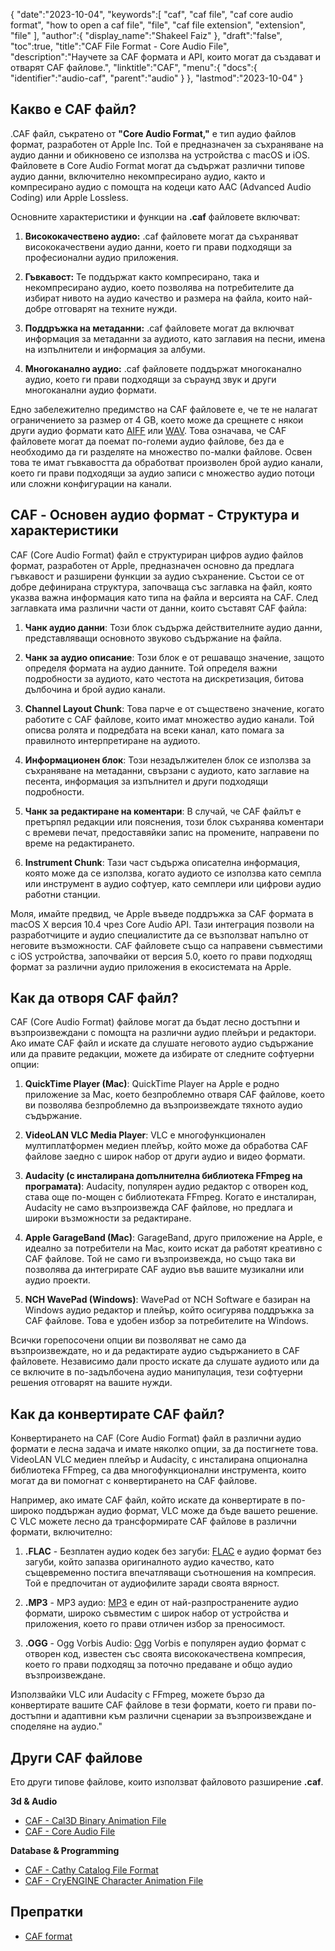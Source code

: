 {
   "date":"2023-10-04",
   "keywords":[
      "caf",
      "caf file",
      "caf core audio format",
      "how to open a caf file",
      "file",
      "caf file extension",
      "extension",
      "file"
   ],
   "author":{
      "display_name":"Shakeel Faiz"
   },
   "draft":"false",
   "toc":true,
   "title":"CAF File Format - Core Audio File",
   "description":"Научете за CAF формата и API, които могат да създават и отварят CAF файлове.",
   "linktitle":"CAF",
   "menu":{
      "docs":{
         "identifier":"audio-caf",
         "parent":"audio"
      }
   },
   "lastmod":"2023-10-04"
}

## Какво е CAF файл?

.CAF файл, съкратено от **"Core Audio Format,"** е тип аудио файлов формат, разработен от Apple Inc. Той е предназначен за съхраняване на аудио данни и обикновено се използва на устройства с macOS и iOS. Файловете в Core Audio Format могат да съдържат различни типове аудио данни, включително некомпресирано аудио, както и компресирано аудио с помощта на кодеци като AAC (Advanced Audio Coding) или Apple Lossless.

Основните характеристики и функции на **.caf** файловете включват:

1. **Висококачествено аудио:** .caf файловете могат да съхраняват висококачествени аудио данни, което ги прави подходящи за професионални аудио приложения.

2. **Гъвкавост:** Те поддържат както компресирано, така и некомпресирано аудио, което позволява на потребителите да избират нивото на аудио качество и размера на файла, които най-добре отговарят на техните нужди.

3. **Поддръжка на метаданни:** .caf файловете могат да включват информация за метаданни за аудиото, като заглавия на песни, имена на изпълнители и информация за албуми.

4. **Многоканално аудио:** .caf файловете поддържат многоканално аудио, което ги прави подходящи за съраунд звук и други многоканални аудио формати.

Едно забележително предимство на CAF файловете е, че те не налагат ограничението за размер от 4 GB, което може да срещнете с някои други аудио формати като [AIFF](/audio/aiff/) или [WAV](/audio/wav/). Това означава, че CAF файловете могат да поемат по-големи аудио файлове, без да е необходимо да ги разделяте на множество по-малки файлове. Освен това те имат гъвкавостта да обработват произволен брой аудио канали, което ги прави подходящи за аудио записи с множество аудио потоци или сложни конфигурации на канали.

## CAF - Основен аудио формат - Структура и характеристики

CAF (Core Audio Format) файл е структуриран цифров аудио файлов формат, разработен от Apple, предназначен основно да предлага гъвкавост и разширени функции за аудио съхранение. Състои се от добре дефинирана структура, започваща със заглавка на файл, която указва важна информация като типа на файла и версията на CAF. След заглавката има различни части от данни, които съставят CAF файла:

1. **Чанк аудио данни**: Този блок съдържа действителните аудио данни, представляващи основното звуково съдържание на файла.
    
2. **Чанк за аудио описание**: Този блок е от решаващо значение, защото определя формата на аудио данните. Той определя важни подробности за аудиото, като честота на дискретизация, битова дълбочина и брой аудио канали.
    
3. **Channel Layout Chunk**: Това парче е от съществено значение, когато работите с CAF файлове, които имат множество аудио канали. Той описва ролята и подредбата на всеки канал, като помага за правилното интерпретиране на аудиото.
    
4. **Информационен блок**: Този незадължителен блок се използва за съхраняване на метаданни, свързани с аудиото, като заглавие на песента, информация за изпълнител и други подходящи подробности.
    
5. **Чанк за редактиране на коментари**: В случай, че CAF файлът е претърпял редакции или пояснения, този блок съхранява коментари с времеви печат, предоставяйки запис на промените, направени по време на редактирането.
    
6. **Instrument Chunk**: Тази част съдържа описателна информация, която може да се използва, когато аудиото се използва като семпла или инструмент в аудио софтуер, като семплери или цифрови аудио работни станции.
    

Моля, имайте предвид, че Apple въведе поддръжка за CAF формата в macOS X версия 10.4 чрез Core Audio API. Тази интеграция позволи на разработчиците и аудио специалистите да се възползват напълно от неговите възможности. CAF файловете също са направени съвместими с iOS устройства, започвайки от версия 5.0, което го прави подходящ формат за различни аудио приложения в екосистемата на Apple.

## Как да отворя CAF файл?

CAF (Core Audio Format) файлове могат да бъдат лесно достъпни и възпроизвеждани с помощта на различни аудио плейъри и редактори. Ако имате CAF файл и искате да слушате неговото аудио съдържание или да правите редакции, можете да избирате от следните софтуерни опции:

1. **QuickTime Player (Mac)**: QuickTime Player на Apple е родно приложение за Mac, което безпроблемно отваря CAF файлове, което ви позволява безпроблемно да възпроизвеждате тяхното аудио съдържание.
    
2. **VideoLAN VLC Media Player**: VLC е многофункционален мултиплатформен медиен плейър, който може да обработва CAF файлове заедно с широк набор от други аудио и видео формати.
    
3. **Audacity (с инсталирана допълнителна библиотека FFmpeg на програмата)**: Audacity, популярен аудио редактор с отворен код, става още по-мощен с библиотеката FFmpeg. Когато е инсталиран, Audacity не само възпроизвежда CAF файлове, но предлага и широки възможности за редактиране.
    
4. **Apple GarageBand (Mac)**: GarageBand, друго приложение на Apple, е идеално за потребители на Mac, които искат да работят креативно с CAF файлове. Той не само ги възпроизвежда, но също така ви позволява да интегрирате CAF аудио във вашите музикални или аудио проекти.
    
5. **NCH WavePad (Windows)**: WavePad от NCH Software е базиран на Windows аудио редактор и плейър, който осигурява поддръжка за CAF файлове. Това е удобен избор за потребителите на Windows.

Всички горепосочени опции ви позволяват не само да възпроизвеждате, но и да редактирате аудио съдържанието в CAF файловете. Независимо дали просто искате да слушате аудиото или да се включите в по-задълбочена аудио манипулация, тези софтуерни решения отговарят на вашите нужди.

## Как да конвертирате CAF файл?

Конвертирането на CAF (Core Audio Format) файл в различни аудио формати е лесна задача и имате няколко опции, за да постигнете това. VideoLAN VLC медиен плейър и Audacity, с инсталирана опционална библиотека FFmpeg, са два многофункционални инструмента, които могат да ви помогнат с конвертирането на CAF файлове.

Например, ако имате CAF файл, който искате да конвертирате в по-широко поддържан аудио формат, VLC може да бъде вашето решение. С VLC можете лесно да трансформирате CAF файлове в различни формати, включително:

1. **.FLAC** - Безплатен аудио кодек без загуби: [FLAC](/audio/flac) е аудио формат без загуби, който запазва оригиналното аудио качество, като същевременно постига впечатляващи съотношения на компресия. Той е предпочитан от аудиофилите заради своята вярност.

2. **.MP3** - MP3 аудио: [MP3](/audio/mp3/) е един от най-разпространените аудио формати, широко съвместим с широк набор от устройства и приложения, което го прави отличен избор за преносимост.

3. **.OGG** - Ogg Vorbis Audio: [Ogg](/audio/ogg/) Vorbis е популярен аудио формат с отворен код, известен със своята висококачествена компресия, което го прави подходящ за поточно предаване и общо аудио възпроизвеждане.
   

Използвайки VLC или Audacity с FFmpeg, можете бързо да конвертирате вашите CAF файлове в тези формати, което ги прави по-достъпни и адаптивни към различни сценарии за възпроизвеждане и споделяне на аудио."

## Други CAF файлове

Ето други типове файлове, които използват файловото разширение **.caf**.

**3d & Audio**
- [CAF - Cal3D Binary Animation File](/3d/caf-cal3d/)
- [CAF - Core Audio File](/audio/caf/)

**Database & Programming**
- [CAF - Cathy Catalog File Format](/database/caf/)
- [CAF - CryENGINE Character Animation File](/programming/caf-cryengine/)

## Препратки
* [CAF format](https://developer.apple.com/library/archive/documentation/MusicAudio/Reference/CAFSpec/CAF_spec/CAF_spec.html)